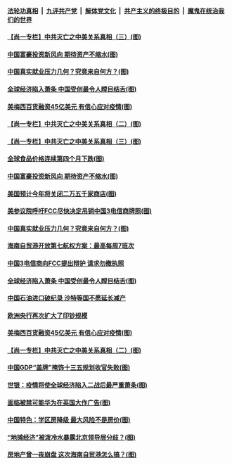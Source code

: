 

####  [法轮功真相](../../../../basic/blob/master/README.md?t=06102001) &nbsp;|&nbsp; [九评共产党](../../../../9ping.md/blob/master/README.md?t=06102001) &nbsp;|&nbsp; [解体党文化](../../../../jtdwh.md/blob/master/README.md?t=06102001)  &nbsp;|&nbsp; [共产主义的终极目的](../../../../gczydzjmd.md/blob/master/README.md?t=06102001) &nbsp;|&nbsp; [魔鬼在统治我们的世界](../../../../mgztzwmdsj.md/blob/master/README.md?t=06102001) 

#### [【尚一专栏】中共灭亡之中美关系真相（三）(图)](../pages/p5/935921.md?t=06102001) 

#### [中国富豪投资新风向 期待资产不缩水(图)](../pages/p5/936016.md?t=06102001) 

#### [中国真实就业压力几何？究竟来自何方？(图)](../pages/p5/935996.md?t=06102001) 

#### [全球经济陷入萧条 中国受创最令人瞠目结舌(图)](../pages/p5/935992.md?t=06102001) 

#### [美梅西百货融资45亿美元 有信心应对疫情(图)](../pages/p5/935911.md?t=06102001) 

#### [【尚一专栏】中共灭亡之中美关系真相（二）(图)](../pages/p5/935916.md?t=06102001) 

#### [【尚一专栏】中共灭亡之中美关系真相（三）(图)](../pages/p5/935921.md?t=06102001) 

#### [全球食品价格连续第四个月下跌(图)](../pages/p5/936051.md?t=06102001) 

#### [中国富豪投资新风向 期待资产不缩水(图)](../pages/p5/936016.md?t=06102001) 

#### [美国预计今年将关闭二万五千家商店(图)](../pages/p5/936046.md?t=06102001) 

#### [美参议院呼吁FCC尽快决定吊销中国3电信商牌照(图)](../pages/p5/936012.md?t=06102001) 

#### [中国真实就业压力几何？究竟来自何方？(图)](../pages/p5/935996.md?t=06102001) 

#### [海南自贸港开放第七航权方案：最高每周7班次](../pages/p5/935994.md?t=06102001) 

#### [中国3电信商向FCC提出辩护 请求勿撤执照](../pages/p5/935993.md?t=06102001) 

#### [全球经济陷入萧条 中国受创最令人瞠目结舌(图)](../pages/p5/935992.md?t=06102001) 

#### [中国石油进口破纪录 沙特等国不愿延长减产](../pages/p5/935990.md?t=06102001) 

#### [欧洲央行再次扩大了印钞规模](../pages/p5/935988.md?t=06102001) 

#### [美梅西百货融资45亿美元 有信心应对疫情(图)](../pages/p5/935911.md?t=06102001) 

#### [【尚一专栏】中共灭亡之中美关系真相（二）(图)](../pages/p5/935916.md?t=06102001) 

#### [中国GDP“盖牌”掩饰十三五规划收官失败(图)](../pages/p5/935914.md?t=06102001) 


#### [世银：疫情将使全球经济陷入二战后最严重萧条(图)](../pages/p5/935912.md?t=06102001) 

#### [面临被禁可能华为在英国大作广告(图)](../pages/p5/935910.md?t=06102001) 

#### [中国特色：学区房降级 最大风险不是房价(图)](../pages/p5/935893.md?t=06102001) 

#### [“地摊经济”被泼冷水暴露北京领导层分歧？(图)](../pages/p5/935909.md?t=06102001) 

#### [房地产曾一夜崩盘 这次海南自贸港怎么搞？(图)](../pages/p5/935881.md?t=06102001) 

